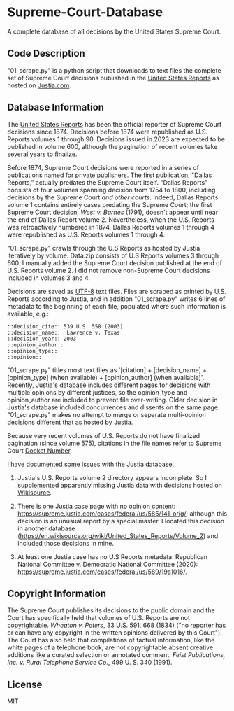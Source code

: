 # Supreme-Court-Database
A complete database of all decisions by the United States Supreme Court.

## Code Description

"01_scrape.py" is a python script that downloads to text files the complete set of Supreme Court decisions published in the [United States Reports](https://en.wikipedia.org/wiki/United_States_Reports) as hosted on [Justia.com](https://supreme.justia.com/cases/federal/us/volume/).

## Database Information

The [United States Reports](https://en.wikipedia.org/wiki/United_States_Reports) has been the official reporter of Supreme Court decisions since 1874. Decisions before 1874 were republished as U.S. Reports volumes 1 through 90. Decisions issued in 2023 are expected to be published in volume 600, although the pagination of recent volumes take several years to finalize.  

Before 1874, Supreme Court decisions were reported in a series of publications named for private publishers. The first publication, "Dallas Reports," actually predates the Supreme Court itself. "Dallas Reports" consists of four volumes spanning decision from 1754 to 1800, including decisions by the Supreme Court <i>and other courts</i>. Indeed, Dallas Reports volume 1 contains entirely cases predating the Supreme Court; the first Supreme Court decision, <i>West v. Barnes</i> (1791), doesn't appear until near the end of Dallas Report volume 2. Nevertheless, when the U.S. Reports was retroactively numbered in 1874, Dallas Reports volumes 1 through 4 were republished as U.S. Reports volumes 1 through 4.

"01_scrape.py" crawls through the U.S Reports as hosted by Justia iteratively by volume. Data.zip consists of U.S Reports volumes 3 through 600. I manually added the Supreme Court decision published at the end of U.S. Reports volume 2. I did not remove non-Supreme Court decisions included in volumes 3 and 4.

Decisions are saved as [UTF-8](https://en.wikipedia.org/wiki/UTF-8) text files. Files are scraped as printed by U.S. Reports according to Justia, and in addition "01_scrape.py" writes 6 lines of metadata to the beginning of each file, populated where such information is available, e.g.:

    ::decision_cite:: 539 U.S. 558 (2003)
    ::decision_name::  Lawrence v. Texas
    ::decision_year:: 2003
    ::opinion_author:: 
    ::opinion_type:: 
    ::opinion:: 

"01_scrape.py" titles most text files as '[citation] + [decision_name] + [opinion_type] (when available) + [opinion_author] (when available)'. Recently, Justia's database includes different pages for decisions with multiple opinions by different justices, so the opinion_type and opinion_author are included to prevent file over-writing. Older decision in Justia's database included concurrences and dissents on the same page. "01_scrape.py" makes no attempt to merge or separate multi-opinion decisions different that as hosted by Justia. 

Because very recent volumes of U.S. Reports do not have finalized pagination (since volume 575), citations in the file names refer to Supreme Court [Docket Number](http://scdb.wustl.edu/documentation.php?var=docket).

I have documented some issues with the Justia database.

1. Justia's U.S. Reports volume 2 directory appears incomplete. So I supplemented apparently missing Justia data with decisions hosted on [Wikisource](https://en.wikisource.org/wiki/United_States_Reports/Volume_2).

2. There is one Justia case page with no opinion content: https://supreme.justia.com/cases/federal/us/585/141-orig/; although this decision is an unusual report by a special master. I located this decision in another database (https://en.wikisource.org/wiki/United_States_Reports/Volume_2) and included those decisions in mine.

3. At least one Justia case has no U.S Reports metadata: Republican National Committee v. Democratic National Committee (2020): https://supreme.justia.com/cases/federal/us/589/19a1016/. 

## Copyright Information

The Supreme Court publishes its decisions to the public domain and the Court has specifically held that volumes of U.S. Reports are not copyrightable. <i>Wheaton v. Peters</i>, 33 U.S. 591, 668 (1834) ("no reporter has or can have any copyright in the written opinions delivered by this Court"). The Court has also held that compilations of factual information, like the white pages of a telephone book, are not copyrightable absent creative additions like a curated selection or annotated comment. <i>Feist Publications, Inc. v. Rural Telephone Service Co.</i>, 499 U. S. 340 (1991)</sup>.

## License

MIT
